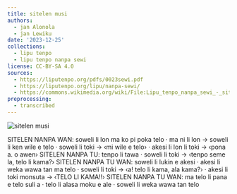 ```yaml
---
title: sitelen musi
authors:
  - jan Alonola
  - jan Lewiku
date: '2023-12-25'
collections:
  - lipu tenpo
  - lipu tenpo nanpa sewi
license: CC-BY-SA 4.0
sources:
  - https://liputenpo.org/pdfs/0023sewi.pdf
  - https://liputenpo.org/lipu/nanpa-sewi/
  - https://commons.wikimedia.org/wiki/File:Lipu_tenpo_nanpa_sewi_-_sitelen_musi.png
preprocessing:
  - transcribed
---
```


![sitelen musi](https://upload.wikimedia.org/wikipedia/commons/2/2d/Lipu_tenpo_nanpa_sewi_-_sitelen_musi.png)

SITELEN NANPA WAN: soweli li lon ma ko pi poka telo · ma ni li lon → soweli li ken wile e telo · soweli li toki → ‹mi wile e telo› · akesi li lon li toki → ‹pona a. o awen›
SITELEN NANPA TU: tenpo li tawa · soweli li toki → ‹tenpo seme la, telo li kama?›
SITELEN NANPA TU WAN: soweli li lukin e akesi · akesi li weka wawa tan ma telo · soweli li toki → ‹a! telo li kama, ala kama?› · akesi li toki monsuta → ‹TELO LI KAMA!!›
SITELEN NANPA TU WAN: ma telo li pana e telo suli a · telo li alasa moku e ale · soweli li weka wawa tan telo